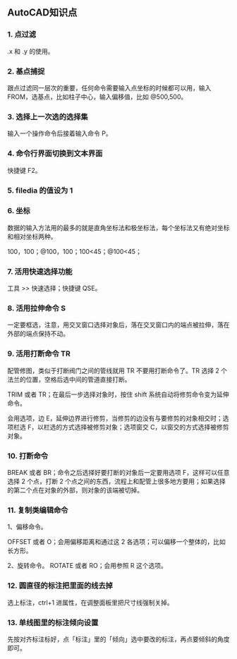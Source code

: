 ## AutoCAD知识点

### 1. 点过滤
.x 和 .y 的使用。

### 2. 基点捕捉
跟点过滤同一层次的重要，任何命令需要输入点坐标的时候都可以用，输入 FROM，选基点，比如柱子中心，输入偏移值，比如 @500,500。

### 3. 选择上一次选的选择集
输入一个操作命令后接着输入命令 P。

### 4. 命令行界面切换到文本界面
快捷键 F2。

### 5. filedia 的值设为 1

### 6. 坐标
数据的输入方法用的最多的就是直角坐标法和极坐标法，每个坐标法又有绝对坐标和相对坐标两种。

100，100；@100，100；100<45；@100<45；

### 7. 活用快速选择功能
工具 >> 快速选择；快捷键 QSE。

### 8. 活用拉伸命令 S
一定要框选，注意，用交叉窗口选择对象后，落在交叉窗口内的端点被拉伸，落在外部的端点保持不动。

### 9. 活用打断命令 TR
配管修图，类似于打断阀门之间的管线就用 TR 不要用打断命令了。TR 选择 2 个法兰的位置，空格后选中间的管道直接打断。

TRIM 或者 TR；在最后一步选择对象时，按住 shift 系统自动将修剪命令变为延伸命令。

会用选项，边 E，延伸边界进行修剪，当修剪的边没有与要修剪的对象相交时；选项栏选 F，以栏选的方式选择被修剪对象；选项窗交 C，以窗交的方式选择被修剪对象。

### 10. 打断命令
BREAK 或者 BR；命令之后选择好要打断的对象后一定要用选项 F，这样可以任意选择 2 个点，打断 2 个点之间的东西，流程上和配管上很多地方要用；如果选择的第二个点在对象的外部，则对象的该端被切掉。

### 11. 复制类编辑命令
1、偏移命令。

OFFSET 或者 O；会用偏移距离和通过这 2 各选项；可以偏移一个整体的，比如长方形。

2、旋转命令。
ROTATE 或者 RO；会用参照 R 这个选项。

### 12. 圆直径的标注把里面的线去掉
选上标注，ctrl+1 进属性，在调整面板里把尺寸线强制关掉。

### 13. 单线图里的标注倾向设置
先按对齐标注标好，点「标注」里的「倾向」选中要改的标注，再点要倾斜的角度即可。





